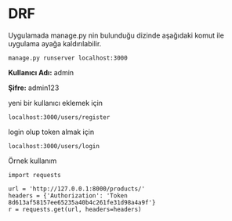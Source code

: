 # DRF



Uygulamada manage.py nin bulunduğu dizinde aşağıdaki komut ile uygulama ayağa kaldırılabilir.

    manage.py runserver localhost:3000

**Kullanıcı Adı:** admin

**Şifre:** admin123


yeni bir kullanıcı eklemek için 
    
    localhost:3000/users/register

login olup token almak için

    localhost:3000/users/login

Örnek kullanım

    import requests

    url = 'http://127.0.0.1:8000/products/'
    headers = {'Authorization': 'Token 8d613af58157ee65235a40b4c261fe31d98a4a9f'}
    r = requests.get(url, headers=headers)




